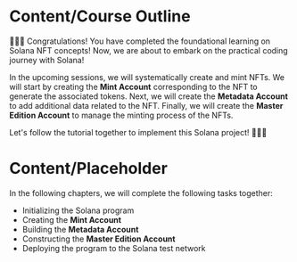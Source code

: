 # Content/Course Outline

🎉🎉🎉 Congratulations! You have completed the foundational learning on Solana NFT concepts! Now, we are about to embark on the practical coding journey with Solana!

In the upcoming sessions, we will systematically create and mint NFTs. We will start by creating the **Mint Account** corresponding to the NFT to generate the associated tokens. Next, we will create the **Metadata Account** to add additional data related to the NFT. Finally, we will create the **Master Edition Account** to manage the minting process of the NFTs.

Let's follow the tutorial together to implement this Solana project! 🚀🚀🚀

# Content/Placeholder

In the following chapters, we will complete the following tasks together:

- Initializing the Solana program
- Creating the **Mint Account**
- Building the **Metadata Account**
- Constructing the **Master Edition Account**
- Deploying the program to the Solana test network